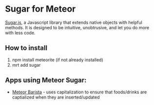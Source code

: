 # Sugar for Meteor

[Sugar.js](http://sugarjs.com/), a Javascript library that extends native objects with helpful methods. It is designed to be intuitive, unobtrusive, and let you do more with less code.

## How to install
1. npm install meteorite (if not already installed)
2. mrt add sugar

## Apps using Meteor Sugar:
* [Meteor Barista](http://barista.meteor.com) - uses capitalization to ensure that foods/drinks are captialized when they are inserted/updated